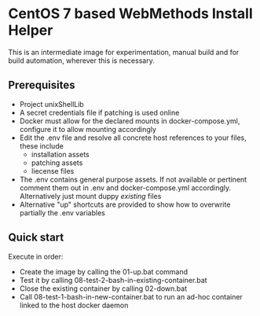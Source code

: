 # CentOS 7 based WebMethods Install Helper

This is an intermediate image for experimentation, manual build and for build automation, wherever this is necessary.

## Prerequisites

- Project unixShellLib
- A secret credentials file if patching is used online
- Docker must allow for the declared mounts in docker-compose.yml, configure it to allow mounting accordingly
- Edit the .env file and resolve all concrete host references to your files, these include
  - installation assets
  - patching assets
  - liecense files
- The .env contains general purpose assets. If not available or pertinent comment them out in .env and docker-compose.yml accordingly. Alternatively just mount duppy *existing* files
- Alternative "up" shortcuts are provided to show how to overwrite partially the .env variables

## Quick start

Execute in order:

- Create the image by calling the 01-up.bat command
- Test it by calling 08-test-2-bash-in-existing-container.bat
- Close the existing container by calling 02-down.bat
- Call 08-test-1-bash-in-new-container.bat to run an ad-hoc container linked to the host docker daemon
